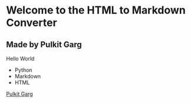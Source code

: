 # Welcome to the HTML to Markdown Converter

## Made by Pulkit Garg

Hello World

  * Python
  * Markdown
  * HTML

[Pulkit Garg](https://github.com/pulkitgarg04)

